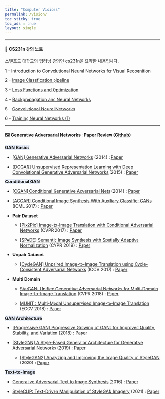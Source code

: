 ```yaml
---
title: "Computer Visions"
permalink: /vision/
toc_sticky: true
toc_ads : true
layout: single
---
```

  

---

#### 📒 CS231n 강의 노트

스탠포드 대학교의 딥러닝 강의인 cs231n을 요약한 내용입니다.

1 - [Introduction to Convolutional Neural Networks for Visual Recognition](https://happy-jihye.github.io/cs231n/cs231n-1/)

2 - [Image Classfication pipeline](https://happy-jihye.github.io/cs231n/cs231n-2/)

3 - [Loss Functions and Optimization](https://happy-jihye.github.io/cs231n/cs231n-3/)

4 - [Backpropagation and Neural Networks](https://happy-jihye.github.io/cs231n/cs231n-4/)
  
5 - [Convolutional Neural Networks](https://happy-jihye.github.io/cs231n/cs231n-5/)

6 - [Training Neural Networks (1)](https://happy-jihye.github.io/cs231n/cs231n-6/)

---

#### 🖼 **Generative Adversarial Networks : Paper Review** ([Github](https://github.com/happy-jihye/GAN-Papers))
   

<span style='background-color: #E5EBF7;'> **GAN Basics** </span>

- [[GAN] Generative Adversarial Networks](https://happy-jihye.github.io/gan/gan-1/) (2014) : [Paper](https://arxiv.org/abs/1406.2661)

- [[DCGAN] Unsupervised Representation Learning with Deep Convolutional Generative Adversarial Networks](https://happy-jihye.github.io/gan/gan-2/) (2015) : [Paper](https://arxiv.org/abs/1511.06434)

<span style='background-color: #E5EBF7;'> **Conditional GAN** </span>

- [[CGAN] Conditional Generative Adversarial Nets](https://happy-jihye.github.io/gan/gan-3/) (2014) : [Paper](https://arxiv.org/abs/1411.1784)

- [[ACGAN] Conditional Image Synthesis With Auxiliary Classifier GANs](https://happy-jihye.github.io/gan/gan-13/) (ICML 2017) : [Paper](https://arxiv.org/abs/1610.09585)

- **Pair Dataset** 

  - [[Pix2Pix] Image-to-Image Translation with Conditional Adversarial Networks](https://happy-jihye.github.io/gan/gan-8/) (CVPR 2017) : [Paper](https://arxiv.org/abs/1611.07004)

  - [[SPADE] Semantic Image Synthesis with Spatially Adaptive Normalization](https://happy-jihye.github.io/gan/gan-9/) (CVPR 2019) : [Paper](https://arxiv.org/abs/1903.07291)

- **Unpair Dataset** 

  - [[CycleGAN] Unpaired Image-to-Image Translation using Cycle-Consistent Adversarial Networks](https://happy-jihye.github.io/gan/gan-10/) (ICCV 2017) : [Paper](https://arxiv.org/abs/1703.10593)

- **Multi Domain**
  - [StarGAN: Unified Generative Adversarial Networks for Multi-Domain Image-to-Image Translation](https://happy-jihye.github.io/gan/gan-12/) (CVPR 2018) : [Paper](https://arxiv.org/abs/1711.09020)

  - [MUNIT : Multi-Modal Unsupervised Image-to-Image Translation](https://happy-jihye.github.io/gan/gan-14/) (ECCV 2018) : [Paper](https://arxiv.org/abs/1804.04732)


<span style='background-color: #E5EBF7;'> **GAN Architecture** </span>

- [[Progressive GAN] Progressive Growing of GANs for Improved Quality, Stability, and Variation](https://happy-jihye.github.io/gan/gan-5/) (2018) : [Paper](https://arxiv.org/abs/1710.10196)

- [[StyleGAN] A Style-Based Generator Architecture for Generative Adversarial Networks](https://happy-jihye.github.io/gan/gan-6/) (2019) : [Paper](https://arxiv.org/abs/1812.04948)

  - [[StyleGAN2] Analyzing and Improving the Image Quality of StyleGAN](https://happy-jihye.github.io/gan/gan-7/) (2020) : [Paper](https://arxiv.org/abs/1912.04958)
  

<span style='background-color: #E5EBF7;'> **Text-to-Image** </span>

- [Generative Adversarial Text to Image Synthesis](https://happy-jihye.github.io/gan/gan-4/) (2016) : [Paper](https://arxiv.org/abs/1605.05396)

- [StyleCLIP: Text-Driven Manipulation of StyleGAN Imagery](https://happy-jihye.github.io/gan/gan-15/) (2021) : [Paper](https://arxiv.org/abs/2103.17249)